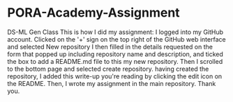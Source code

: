 # PORA-Academy-Assignment
DS-ML Gen Class
This is how I did my assignment:
I logged into my GitHub account.
Clicked on the '+' sign on the top right of the GitHub web interface and selected New repository
I then filled in the details requested on the form that popped up including repository name and description, and ticked the box to add a README.md file to this my new repository.
Then I scrolled to the bottom page and selected create repository.
having created the repository, I added this write-up you're reading by clicking the edit icon on the README.
Then, I wrote my assignment in the main repository.
Thank you.
